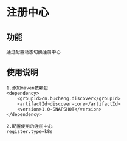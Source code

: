 # 注册中心

## 功能
```
通过配置动态切换注册中心
```
## 使用说明
```
1.添加maven依赖包
<dependency>
    <groupId>cn.bucheng.discover</groupId>
    <artifactId>discover-core</artifactId>
    <version>1.0-SNAPSHOT</version>
</dependency>

2.配置使用的注册中心
register.type=k8s
```
